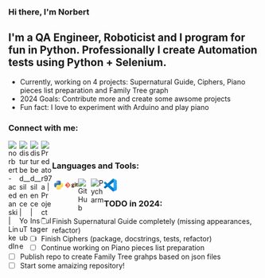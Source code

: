 ### Hi there, I'm Norbert

## I'm a QA Engineer, Roboticist and I program for fun in Python. Professionally I create Automation tests using Python + Selenium.

- Currently, working on 4 projects: Supernatural Guide, Ciphers, Piano pieces list preparation and Family Tree graph
- 2024 Goals: Contribute more and create some awsome projects
- Fun fact: I love to experiment with Arduino and play piano

### Connect with me:

[<img align="left" alt="norbert-acedanski | LinkedIn" width="22px" src="https://cdn-icons-png.flaticon.com/512/174/174857.png" />][linkedin]
[<img align="left" alt="disturbed__silence | YouTube" width="22px" src="https://cdn-icons-png.flaticon.com/512/174/174883.png" />][youtube]
[<img align="left" alt="disturbed__silence | Instagram" width="22px" src="https://cdn-icons-png.flaticon.com/512/2111/2111463.png" />][instagram]
[<img align="left" alt="Predator97a | Project Euler" width="22px" src="https://veenga.files.wordpress.com/2014/08/projecteulerisback1.jpg" />][project_euler]
<br />

### Languages and Tools:

<img align="left" alt="Python" width="26px" src="https://raw.githubusercontent.com/github/explore/80688e429a7d4ef2fca1e82350fe8e3517d3494d/topics/python/python.png" />
<img align="left" alt="Git" width="26px" src="https://raw.githubusercontent.com/github/explore/80688e429a7d4ef2fca1e82350fe8e3517d3494d/topics/git/git.png" />
<img align="left" alt="GitHub" width="26px" src="https://cdn-icons-png.flaticon.com/512/25/25231.png" />
<img align="left" alt="Pycharm" width="26px" src="https://e7.pngegg.com/pngimages/211/917/png-clipart-pycharm-integrated-development-environment-jetbrains-intellij-idea-python-others-miscellaneous-angle.png" />
<img align="left" alt="Visual Studio Code" width="26px" src="https://raw.githubusercontent.com/github/explore/80688e429a7d4ef2fca1e82350fe8e3517d3494d/topics/visual-studio-code/visual-studio-code.png" />  
<br />

### TODO in 2024:
- [ ] Finish Supernatural Guide completely (missing appearances, refactor)
- [ ] Finish Ciphers (package, docstrings, tests, refactor)
- [ ] Continue working on Piano pieces list preparation
- [ ] Publish repo to create Family Tree grahps based on json files
- [ ] Start some amaizing repository!

[youtube]: https://www.youtube.com/channel/UCtbpbFFJrJwOD37mMk1w_UA
[instagram]: https://www.instagram.com/disturbed__silence/
[linkedin]: https://www.linkedin.com/in/norbert-acedanski/
[project_euler]: https://projecteuler.net/progress=Predator97a
